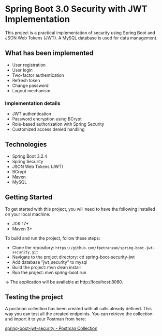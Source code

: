 # Spring Boot 3.0 Security with JWT Implementation
This project is a practical implementation of security using Spring Boot and JSON Web Tokens (JWT).
A MySQL database is used for data management.

## What has been implemented
* User registration
* User login
* Two-factor authentication
* Refresh token
* Change password
* Logout mechanism

### Implementation details
* JWT authentication
* Password encryption using BCrypt
* Role-based authorization with Spring Security
* Customized access denied handling

## Technologies
* Spring Boot 3.2.4
* Spring Security
* JSON Web Tokens (JWT)
* BCrypt
* Maven
* MySQL

## Getting Started
To get started with this project, you will need to have the following installed on your local machine:

* JDK 17+
* Maven 3+


To build and run the project, follow these steps:

* Clone the repository: `https://github.com/fpetranzan/spring-boot-jwt-security.git`
* Navigate to the project directory: cd spring-boot-security-jwt
* Add database "jwt_security" to mysql
* Build the project: mvn clean install
* Run the project: mvn spring-boot:run

-> The application will be available at http://localhost:8080.

## Testing the project
A postman collection has been created with all calls already defined.
This way you can test all the created endpoints.
You can retrieve the collection and import it to your Postman from here:

[spring-boot-jwt-security - Postman Collection](https://github.com/fpetranzan/spring-boot-jwt-security/blob/master/src/main/resources/spring-boot-jwt-security.postman_collection.json)